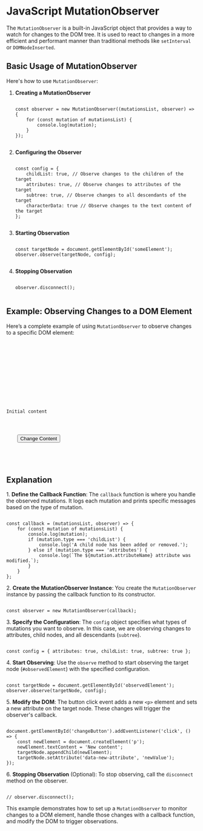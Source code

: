 <h1>JavaScript MutationObserver</h1>

<p>The <code>MutationObserver</code> is a built-in JavaScript object that provides a way to watch for changes to the DOM tree. It is used to react to changes in a more efficient and performant manner than traditional methods like <code>setInterval</code> or <code>DOMNodeInserted</code>.</p>

<h2>Basic Usage of MutationObserver</h2>

<p>Here's how to use <code>MutationObserver</code>:</p>

<ol>
  <li><strong>Creating a MutationObserver</strong>
    <pre><code>
const observer = new MutationObserver((mutationsList, observer) => {
    for (const mutation of mutationsList) {
        console.log(mutation);
    }
});
    </code></pre>
  </li>
  <li><strong>Configuring the Observer</strong>
    <pre><code>
const config = {
    childList: true, // Observe changes to the children of the target
    attributes: true, // Observe changes to attributes of the target
    subtree: true, // Observe changes to all descendants of the target
    characterData: true // Observe changes to the text content of the target
};
    </code></pre>
  </li>
  <li><strong>Starting Observation</strong>
    <pre><code>
const targetNode = document.getElementById('someElement');
observer.observe(targetNode, config);
    </code></pre>
  </li>
  <li><strong>Stopping Observation</strong>
    <pre><code>
observer.disconnect();
    </code></pre>
  </li>
</ol>

<h2>Example: Observing Changes to a DOM Element</h2>

<p>Here’s a complete example of using <code>MutationObserver</code> to observe changes to a specific DOM element:</p>

<pre><code>
<!DOCTYPE html>
<html lang="en">
<head>
    <meta charset="UTF-8">
    <meta name="viewport" content="width=device-width, initial-scale=1.0">
    <title>MutationObserver Example</title>
</head>
<body>
    <div id="observedElement">
        <p>Initial content</p>
    </div>
    <button id="changeButton">Change Content</button>
    <script>
        // Callback function to execute when mutations are observed
        const callback = (mutationsList, observer) => {
            for (const mutation of mutationsList) {
                console.log(mutation);
                if (mutation.type === 'childList') {
                    console.log('A child node has been added or removed.');
                } else if (mutation.type === 'attributes') {
                    console.log(`The ${mutation.attributeName} attribute was modified.`);
                }
            }
        };

        // Create a new MutationObserver instance with the callback
        const observer = new MutationObserver(callback);

        // Specify what to observe
        const config = { attributes: true, childList: true, subtree: true };

        // Target node to observe
        const targetNode = document.getElementById('observedElement');

        // Start observing the target node
        observer.observe(targetNode, config);

        // Example of modifying the DOM
        document.getElementById('changeButton').addEventListener('click', () => {
            const newElement = document.createElement('p');
            newElement.textContent = 'New content';
            targetNode.appendChild(newElement);
            targetNode.setAttribute('data-new-attribute', 'newValue');
        });

        // To stop observing, you can use:
        // observer.disconnect();
    </script>
</body>
</html>
</code></pre>

<h2>Explanation</h2>

<p>1. <strong>Define the Callback Function</strong>: The <code>callback</code> function is where you handle the observed mutations. It logs each mutation and prints specific messages based on the type of mutation.</p>
<pre><code>
const callback = (mutationsList, observer) => {
    for (const mutation of mutationsList) {
        console.log(mutation);
        if (mutation.type === 'childList') {
            console.log('A child node has been added or removed.');
        } else if (mutation.type === 'attributes') {
            console.log(`The ${mutation.attributeName} attribute was modified.`);
        }
    }
};
</code></pre>

<p>2. <strong>Create the MutationObserver Instance</strong>: You create the <code>MutationObserver</code> instance by passing the callback function to its constructor.</p>
<pre><code>
const observer = new MutationObserver(callback);
</code></pre>

<p>3. <strong>Specify the Configuration</strong>: The <code>config</code> object specifies what types of mutations you want to observe. In this case, we are observing changes to attributes, child nodes, and all descendants (<code>subtree</code>).</p>
<pre><code>
const config = { attributes: true, childList: true, subtree: true };
</code></pre>

<p>4. <strong>Start Observing</strong>: Use the <code>observe</code> method to start observing the target node (<code>#observedElement</code>) with the specified configuration.</p>
<pre><code>
const targetNode = document.getElementById('observedElement');
observer.observe(targetNode, config);
</code></pre>

<p>5. <strong>Modify the DOM</strong>: The button click event adds a new <code>&lt;p&gt;</code> element and sets a new attribute on the target node. These changes will trigger the observer's callback.</p>
<pre><code>
document.getElementById('changeButton').addEventListener('click', () => {
    const newElement = document.createElement('p');
    newElement.textContent = 'New content';
    targetNode.appendChild(newElement);
    targetNode.setAttribute('data-new-attribute', 'newValue');
});
</code></pre>

<p>6. <strong>Stopping Observation</strong> (Optional): To stop observing, call the <code>disconnect</code> method on the observer.</p>
<pre><code>
// observer.disconnect();
</code></pre>

<p>This example demonstrates how to set up a <code>MutationObserver</code> to monitor changes to a DOM element, handle those changes with a callback function, and modify the DOM to trigger observations.</p>
